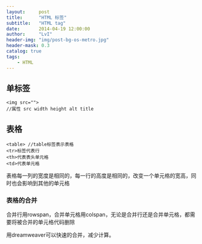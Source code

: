 ```yaml
---
layout:     post
title:      "HTML 标签"
subtitle:   "HTML tag"
date:       2014-04-19 12:00:00
author:     "LvI"
header-img: "img/post-bg-os-metro.jpg"
header-mask: 0.3
catalog: true
tags:
    - HTML
---
```



## 单标签

```
<img src="">
//属性 src width height alt title
```

## 表格

```
<table> //table标签表示表格
<tr>标签代表行
<th>代表表头单元格
<td>代表单元格
```

表格每一列的宽度是相同的，每一行的高度是相同的，改变一个单元格的宽高，同时也会影响到其他的单元格
### 表格的合并

合并行用rowspan，合并单元格用colspan，无论是合并行还是合并单元格，都需要将被合并的单元格代码删除

用dreamweaver可以快速的合并，减少计算。




